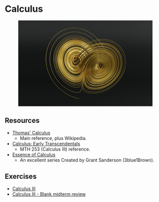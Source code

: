 # Calculus

<p align="center">
  <kbd>
    <img width="420" src="../../assets/images/lorenz.jpg">
  </kbd>
</p>

## Resources

- [Thomas' Calculus](https://1lib.us/book/3518261/0a6b3d)
  - Main reference, plus Wikipedia.
- [Calculus: Early Transcendentals](https://book4you.org/book/5439635/a40269)
  - MTH 253 (Calculus III) reference.
- [Essence of Calculus](https://www.youtube.com/playlist?list=PLZHQObOWTQDPD3MizzM2xVFitgF8hE_ab)
  - An excellent series Created by Grant Sanderson (3blue1Brown).

## Exercises

- [Calculus III](https://raw.githubusercontent.com/nosvagor/notes/main/fire/calculus/mth-253/calc-iii.pdf)
- [Calculus III - Blank midterm review](https://raw.githubusercontent.com/nosvagor/notes/main/fire/calculus/mth-253/review/midterm-review-blank.pdf)
